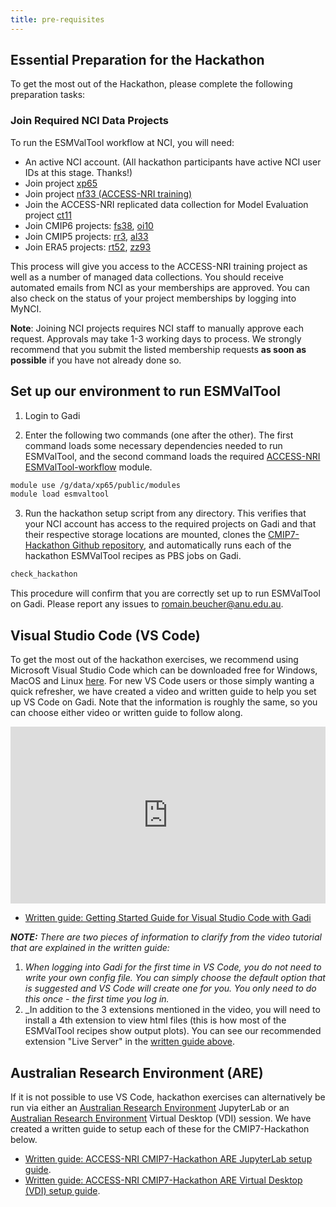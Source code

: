 ```yaml
---
title: pre-requisites
---
```


## Essential Preparation for the Hackathon

To get the most out of the Hackathon, please complete the following preparation tasks:

### Join Required NCI Data Projects

To run the ESMValTool workflow at NCI, you will need:

- An active NCI account. (All hackathon participants have active NCI user IDs at this stage. Thanks!)
- Join project [xp65](https://my.nci.org.au/mancini/project/xp65)
- Join project [nf33 (ACCESS-NRI training)](https://my.nci.org.au/mancini/project/nf33)
- Join the ACCESS-NRI replicated data collection for Model Evaluation project [ct11](https://my.nci.org.au/mancini/project/ct11)
- Join CMIP6 projects: [fs38](https://my.nci.org.au/mancini/project/fs38), [oi10](https://my.nci.org.au/mancini/project/oi10)
- Join CMIP5 projects: [rr3](https://my.nci.org.au/mancini/project/rr3), [al33](https://my.nci.org.au/mancini/project/al33)
- Join ERA5 projects: [rt52](https://my.nci.org.au/mancini/project/rt52), [zz93](https://my.nci.org.au/mancini/project/zz93)

This process will give you access to the ACCESS-NRI training project as well as a number of managed data collections. You should receive automated emails from NCI as your memberships are approved. You can also check on the status of your project memberships by logging into MyNCI.

**Note**: Joining NCI projects requires NCI staff to manually approve each request. Approvals may take 1-3 working days to process. We strongly recommend that you submit the listed membership requests **as soon as possible** if you have not already done so.


## Set up our environment to run ESMValTool 

1. Login to Gadi

2. Enter the following two commands (one after the other). The first command loads some necessary dependencies needed to run ESMValTool, and the second command loads the required [ACCESS-NRI ESMValTool-workflow](https://github.com/ACCESS-NRI/ESMValTool-workflow) module.

```bash
module use /g/data/xp65/public/modules
module load esmvaltool
```
3. Run the hackathon setup script from any directory. This verifies that your NCI account has access to the required projects on Gadi and that their respective storage locations are mounted, clones the [CMIP7-Hackathon Github repository](https://github.com/ACCESS-NRI/CMIP7-Hackathon), and automatically runs each of the hackathon ESMValTool recipes as PBS jobs on Gadi.

```bash
check_hackathon
```

This procedure will confirm that you are correctly set up to run ESMValTool on Gadi. Please report any issues to [romain.beucher@anu.edu.au](mailto:romain.beucher@anu.edu.au).

## Visual Studio Code (VS Code)

To get the most out of the hackathon exercises, we recommend using Microsoft Visual Studio Code which can be downloaded free for Windows, MacOS and Linux [here](https://code.visualstudio.com/). For new VS Code users or those simply wanting a quick refresher, we have created a video and written guide to help you set up VS Code on Gadi. Note that the information is roughly the same, so you can choose either video or written guide to follow along.

<div style="position: relative; padding-bottom: 56.25%; height: 0; overflow: hidden; max-width: 100%; height: auto;">
    <iframe style="position: absolute; top: 0; left: 0; width: 100%; height: 100%;" 
            src="https://www.youtube.com/embed/fSxirzDR3iw" 
            frameborder="0" 
            allow="accelerometer; autoplay; clipboard-write; encrypted-media; gyroscope; picture-in-picture" 
            allowfullscreen>
    </iframe>
</div>

- [Written guide: Getting Started Guide for Visual Studio Code with Gadi](https://github.com/ACCESS-NRI/CMIP7-Hackathon/blob/main/docs/1_VSCode_setup_guide_RECOMMENDED.md)


_**NOTE:** There are two pieces of information to clarify from the video tutorial that are explained in the written guide:_
1. _When logging into Gadi for the first time in VS Code, you do not need to write your own config file. You can simply choose the default option that is suggested and VS Code will create one for you. You only need to do this once - the first time you log in._
2. _In addition to the 3 extensions mentioned in the video, you will need to install a 4th extension to view html files (this is how most of the ESMValTool recipes show output plots). You can see our recommended extension "Live Server" in the [written guide above](https://github.com/ACCESS-NRI/CMIP7-Hackathon/blob/main/docs/VSCode_setup_guide.md).

## Australian Research Environment (ARE)
If it is not possible to use VS Code, hackathon exercises can alternatively be run via either an [Australian Research Environment](https://are-auth.nci.org.au/) JupyterLab or an [Australian Research Environment](https://are-auth.nci.org.au/) Virtual Desktop (VDI) session. We have created a written guide to setup each of these for the CMIP7-Hackathon below.
- [Written guide: ACCESS-NRI CMIP7-Hackathon ARE JupyterLab setup guide](https://github.com/ACCESS-NRI/CMIP7-Hackathon/blob/main/docs/2_ARE_JupyterLab_setup_guide.md).
- [Written guide: ACCESS-NRI CMIP7-Hackathon ARE Virtual Desktop (VDI) setup guide](https://github.com/ACCESS-NRI/CMIP7-Hackathon/blob/main/docs/3_ARE_VDI_setup_guide.md).